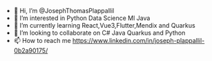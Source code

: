 - 👋 Hi, I’m @JosephThomasPlappallil
- 👀 I’m interested in Python Data Science Ml Java
- 🌱 I’m currently learning React,Vue3,Flutter,Mendix and Quarkus 
- 💞️ I’m looking to collaborate on C# Java Quarkus and Python
- 📫 How to reach me https://www.linkedin.com/in/joseph-plappallil-0b2a90175/

<!---
JosephThomasPlappallil/JosephThomasPlappallil is a ✨ special ✨ repository because its `README.md` (this file) appears on your GitHub profile.
You can click the Preview link to take a look at your changes.
--->
